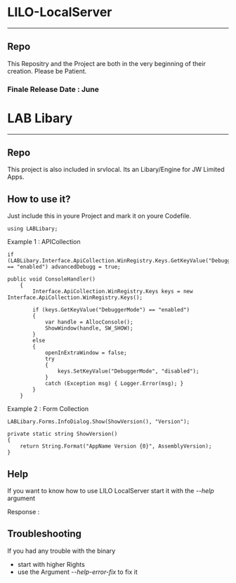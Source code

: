 # LILO-LocalServer
***
## Repo

This Repositry and the Project are both in the very beginning of their creation.
Please be Patient.

### Finale Release Date : June

# LAB Libary
***
## Repo

This project is also included in srvlocal. Its an Libary/Engine for JW Limited Apps.

## How to use it?

Just include this in youre Project and mark it on youre Codefile.
```CSharp
using LABLibary;
```

Example 1 : APICollection
```CSharp
if (LABLibary.Interface.ApiCollection.WinRegistry.Keys.GetKeyValue("DebuggerMode") == "enabled") advancedDebugg = true;
```
```CSharp
public void ConsoleHandler()
    {
        Interface.ApiCollection.WinRegistry.Keys keys = new Interface.ApiCollection.WinRegistry.Keys();

        if (keys.GetKeyValue("DebuggerMode") == "enabled")
        {
            var handle = AllocConsole();
            ShowWindow(handle, SW_SHOW);
        }
        else
        {
            openInExtraWindow = false;
            try
            {
                keys.SetKeyValue("DebuggerMode", "disabled");
            }
            catch (Exception msg) { Logger.Error(msg); }
        }
    }
```
Example 2 : Form Collection
```CSharp
LABLibary.Forms.InfoDialog.Show(ShowVersion(), "Version");

private static string ShowVersion()
{
    return String.Format("AppName Version {0}", AssemblyVersion);
}
```
## Help

If you want to know how to use LILO LocalServer start it with the _--help_ argument

Response :


## Troubleshooting

If you had any trouble with the binary 

- start with higher Rights 
- use the Argument _--help-error-fix_ to fix it
